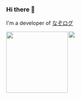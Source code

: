 ### Hi there 👋

I'm a developer of <a href="https://mystery-logger.com">なぞログ</a>

<div>
  <a href="https://github.com/anuraghazra/github-readme-stats">
    <img align="left" height=165 src="https://github-readme-stats.vercel.app/api?username=KEY60228&count_private=true&show_icons=true&theme=tokyonight">
  </a>
  <a href="https://github.com/anuraghazra/github-readme-stats">
    <img align="left" src="https://github-readme-stats.vercel.app/api/top-langs/?username=KEY60228&layout=compact&theme=tokyonight&hide=blade">
  </a>
</div>

<!--
**KEY60228/KEY60228** is a ✨ _special_ ✨ repository because its `README.md` (this file) appears on your GitHub profile.

Here are some ideas to get you started:

- 🔭 I’m currently working on ...
- 🌱 I’m currently learning ...
- 👯 I’m looking to collaborate on ...
- 🤔 I’m looking for help with ...
- 💬 Ask me about ...
- 📫 How to reach me: ...
- 😄 Pronouns: ...
- ⚡ Fun fact: ...
-->
